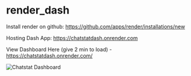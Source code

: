 # render_dash
Install render on github:  https://github.com/apps/render/installations/new

Hosting Dash App: https://chatstatdash.onrender.com

View Dashboard Here (give 2 min to load) - https://chatstatdash.onrender.com/

![Chatstat Dashboard](https://github.com/jaskeerat8/Render-Plotly-Dash/assets/32131898/6a87d0f1-94ac-4c43-bc77-8c1648b244b8)

